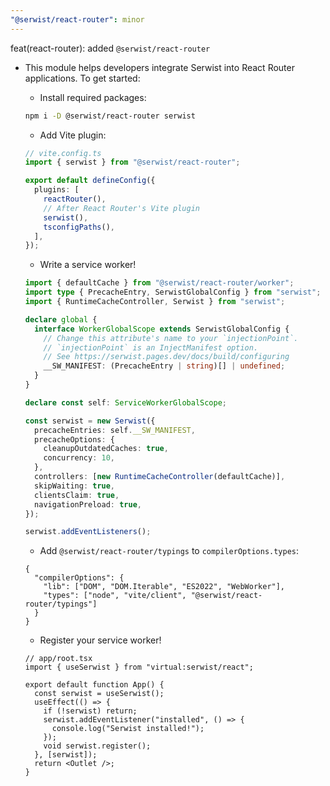 ```yaml
---
"@serwist/react-router": minor
---
```


feat(react-router): added `@serwist/react-router`

- This module helps developers integrate Serwist into React Router applications. To get started:

  - Install required packages:

  ```bash
  npm i -D @serwist/react-router serwist
  ```

  - Add Vite plugin:

  ```ts
  // vite.config.ts
  import { serwist } from "@serwist/react-router";

  export default defineConfig({
    plugins: [
      reactRouter(),
      // After React Router's Vite plugin
      serwist(),
      tsconfigPaths(),
    ],
  });
  ```

  - Write a service worker!

  ```ts
  import { defaultCache } from "@serwist/react-router/worker";
  import type { PrecacheEntry, SerwistGlobalConfig } from "serwist";
  import { RuntimeCacheController, Serwist } from "serwist";

  declare global {
    interface WorkerGlobalScope extends SerwistGlobalConfig {
      // Change this attribute's name to your `injectionPoint`.
      // `injectionPoint` is an InjectManifest option.
      // See https://serwist.pages.dev/docs/build/configuring
      __SW_MANIFEST: (PrecacheEntry | string)[] | undefined;
    }
  }

  declare const self: ServiceWorkerGlobalScope;

  const serwist = new Serwist({
    precacheEntries: self.__SW_MANIFEST,
    precacheOptions: {
      cleanupOutdatedCaches: true,
      concurrency: 10,
    },
    controllers: [new RuntimeCacheController(defaultCache)],
    skipWaiting: true,
    clientsClaim: true,
    navigationPreload: true,
  });

  serwist.addEventListeners();
  ```

  - Add `@serwist/react-router/typings` to `compilerOptions.types`:

  ```jsonc
  {
    "compilerOptions": {
      "lib": ["DOM", "DOM.Iterable", "ES2022", "WebWorker"],
      "types": ["node", "vite/client", "@serwist/react-router/typings"]
    }
  }
  ```

  - Register your service worker!

  ```tsx
  // app/root.tsx
  import { useSerwist } from "virtual:serwist/react";

  export default function App() {
    const serwist = useSerwist();
    useEffect(() => {
      if (!serwist) return;
      serwist.addEventListener("installed", () => {
        console.log("Serwist installed!");
      });
      void serwist.register();
    }, [serwist]);
    return <Outlet />;
  }
  ```